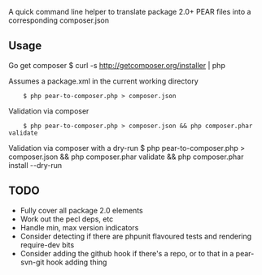 A quick command line helper to translate package 2.0+ PEAR files into a corresponding composer.json

Usage
-----
Go get composer
        $ curl -s http://getcomposer.org/installer | php

Assumes a package.xml in the current working directory

        $ php pear-to-composer.php > composer.json


Validation via composer

        $ php pear-to-composer.php > composer.json && php composer.phar validate 

Validation via composer with a dry-run
        $ php pear-to-composer.php > composer.json && php composer.phar validate && php composer.phar install --dry-run


TODO
----
 * Fully cover all package 2.0 elements
 * Work out the pecl deps, etc
 * Handle min, max version indicators
 * Consider detecting if there are phpunit flavoured tests and rendering require-dev bits
 * Consider adding the github hook if there's a repo, or to that in a pear-svn-git hook adding thing

